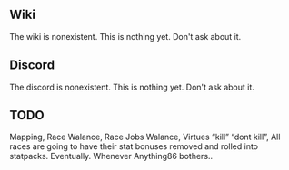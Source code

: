 
## Wiki
The wiki is nonexistent. This is nothing yet. Don't ask about it.

## Discord
The discord is nonexistent. This is nothing yet. Don't ask about it.

## TODO
Mapping,
Race Walance,
Race Jobs Walance,
Virtues “kill” “dont kill”,
All races are going to have their stat bonuses removed and rolled into statpacks. Eventually. Whenever Anything86 bothers..

